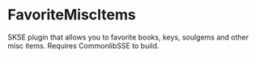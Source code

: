 # FavoriteMiscItems

SKSE plugin that allows you to favorite books, keys, soulgems and other misc items. Requires CommonlibSSE to build.
